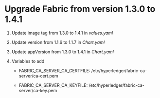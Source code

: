 # Upgrade Fabric from version 1.3.0 to 1.4.1

1. Update image tag from 1.3.0 to 1.4.1 in *values.yaml*

2. Update version from 1.1.6 to 1.1.7 in *Chart.yaml*

3. Update appVersion from 1.3.0 to 1.4.1 in *Chart.yaml*

4. Variables to add

    * FABRIC_CA_SERVER_CA_CERTFILE: /etc/hyperledger/fabric-ca-server/ca-cert.pem

    * FABRIC_CA_SERVER_CA_KEYFILE: /etc/hyperledger/fabric-ca-server/ca-key.pem
